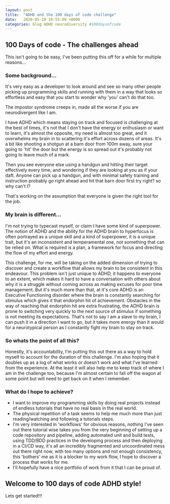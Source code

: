 ```yaml
---
layout: post
title:  "ADHD and the 100 days of code challenge"
date:   2020-05-20 10:55:00 +0000
categories: blog ADHD neurodiversity #100daysofcode
---
```


## 100 Days of code - The challenges ahead

This isn't going to be easy, I've been putting this off for a while for multiple reasons...

### Some background...

It's very easy as a developer to look around and see so many other people picking up programming skills and running with them in a way that looks so effortless and easy that you start to wonder why 'you' can't do that too.

The impostor syndrome creeps in, made all the worse if you are neurodivergent like I am.

I have ADHD which means staying on track and focused is challenging at the best of times, it's not that I don't have the energy or enthusiasm or want to learn, it's almost the opposite, my need is almost too great, and it overwhelms my brain in to scattering it's effort across dozens of areas. It's a bit like shooting a shotgun at a barn door from 100m away, sure your going to 'hit' the door but the energy is so spread out it's probably not going to leave much of a mark.

Then you see everyone else using a handgun and hitting their target effectively every time, and wondering if they are looking at you as if your daft. Anyone can pick up a handgun, and with minimal safety training and instruction probably go right ahead and hit that barn door first try right? so why can't I?

That's working on the assumption that everyone is given the right tool for the job.

### My brain is different...

I'm not trying to typecast myself, or claim I have some kind of superpower. The notion of ADHD and the ability for the ADHD brain to hyperfocus is often portrayed as a unique skill and a kind of superpower, it is a unique trait, but it's an inconsistent and temperamental one, not something that can be relied on. What is required is a plan, a framework for focus and directing the flow of my effort and energy.

This challenge, for me, will be taking on the added dimension of trying to discover and create a workflow that allows my brain to be consistent in this endeavour. This problem isn't just unique to ADHD, it happens to everyone to an extent, which makes it hard to have a conversation with others about why it is a struggle without coming across as making excuses for poor time management. But it's much more than that, at it's core ADHD is an Executive Functioning disorder where the brain is constantly searching for stimulus which gives it that endorphin hit of achievement. Obstacles in the way of reaching that endorphin hit are extra frustrating, the ADHD brain is prone to switching very quickly to the next source of stimulus if something is not meeting its expectations. That's not to say I am a slave to my brain, I can push it in a direction I want to go, but it takes more energy than it would for a neurotypical person as I constantly fight my brain to stay on track.

### So whats the point of all this?

Honestly, it's accountability, I'm putting this out there as a way to hold myself to account for the duration of this challenge. I'm also hoping that it doubles up as a log of what works or doesn't work and what I've learned from the experience. At the least it will also help me to keep track of where I am in the challenge too, because I'm almost certain to fall off the wagon at some point but will need to get back on it when I remember.

### What do I hope to achieve?

- I want to improve my programming skills by doing real projects instead of endless tutorials that have no real basis in the real world.
- The physical repetition of a task seems to help me much more than just reading/watching and following a tutorials steps.
- I'm very interested in 'workflows' for obvious reasons, nothing I've seen out there tutorial wise takes you from the very beginning of setting up a code repository and pipeline, adding automated unit and build tests, using TDD/BDD practices in the developing process and then deploying in a CI/CD way, it's all an incredibly fragmented and uncoordinated mess out there right now, with too many options and not enough consistency, this 'bothers' me as it is a blocker to my work flow, I hope to discover a process that works for me.
- I'll hopefully have a nice portfolio of work from it that I can be proud of.

## Welcome to 100 days of code ADHD style!

Lets get started!!!
